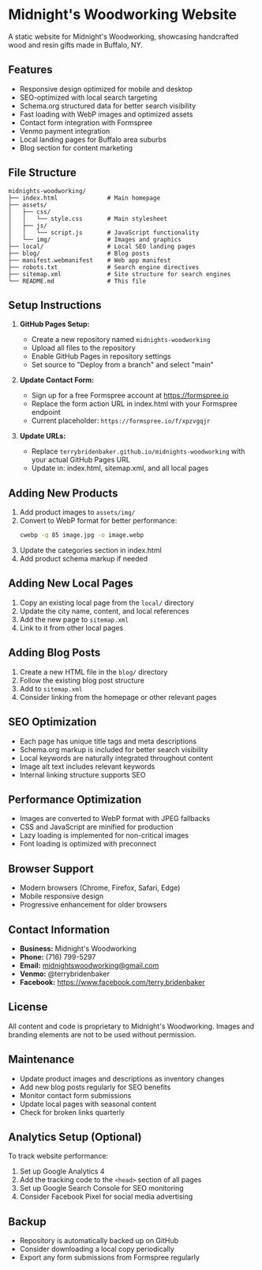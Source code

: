 # Midnight's Woodworking Website

A static website for Midnight's Woodworking, showcasing handcrafted wood and resin gifts made in Buffalo, NY.

## Features

- Responsive design optimized for mobile and desktop
- SEO-optimized with local search targeting
- Schema.org structured data for better search visibility
- Fast loading with WebP images and optimized assets
- Contact form integration with Formspree
- Venmo payment integration
- Local landing pages for Buffalo area suburbs
- Blog section for content marketing

## File Structure

```
midnights-woodworking/
├── index.html              # Main homepage
├── assets/
│   ├── css/
│   │   └── style.css       # Main stylesheet
│   ├── js/
│   │   └── script.js       # JavaScript functionality
│   └── img/                # Images and graphics
├── local/                  # Local SEO landing pages
├── blog/                   # Blog posts
├── manifest.webmanifest    # Web app manifest
├── robots.txt              # Search engine directives
├── sitemap.xml             # Site structure for search engines
└── README.md               # This file
```

## Setup Instructions

1. **GitHub Pages Setup:**
   - Create a new repository named `midnights-woodworking`
   - Upload all files to the repository
   - Enable GitHub Pages in repository settings
   - Set source to "Deploy from a branch" and select "main"

2. **Update Contact Form:**
   - Sign up for a free Formspree account at https://formspree.io
   - Replace the form action URL in index.html with your Formspree endpoint
   - Current placeholder: `https://formspree.io/f/xpzvgqjr`

3. **Update URLs:**
   - Replace `terrybridenbaker.github.io/midnights-woodworking` with your actual GitHub Pages URL
   - Update in: index.html, sitemap.xml, and all local pages

## Adding New Products

1. Add product images to `assets/img/`
2. Convert to WebP format for better performance:
   ```bash
   cwebp -q 85 image.jpg -o image.webp
   ```
3. Update the categories section in index.html
4. Add product schema markup if needed

## Adding New Local Pages

1. Copy an existing local page from the `local/` directory
2. Update the city name, content, and local references
3. Add the new page to `sitemap.xml`
4. Link to it from other local pages

## Adding Blog Posts

1. Create a new HTML file in the `blog/` directory
2. Follow the existing blog post structure
3. Add to `sitemap.xml`
4. Consider linking from the homepage or other relevant pages

## SEO Optimization

- Each page has unique title tags and meta descriptions
- Schema.org markup is included for better search visibility
- Local keywords are naturally integrated throughout content
- Image alt text includes relevant keywords
- Internal linking structure supports SEO

## Performance Optimization

- Images are converted to WebP format with JPEG fallbacks
- CSS and JavaScript are minified for production
- Lazy loading is implemented for non-critical images
- Font loading is optimized with preconnect

## Browser Support

- Modern browsers (Chrome, Firefox, Safari, Edge)
- Mobile responsive design
- Progressive enhancement for older browsers

## Contact Information

- **Business:** Midnight's Woodworking
- **Phone:** (716) 799-5297
- **Email:** midnightswoodworking@gmail.com
- **Venmo:** @terrybridenbaker
- **Facebook:** https://www.facebook.com/terry.bridenbaker

## License

All content and code is proprietary to Midnight's Woodworking. Images and branding elements are not to be used without permission.

## Maintenance

- Update product images and descriptions as inventory changes
- Add new blog posts regularly for SEO benefits
- Monitor contact form submissions
- Update local pages with seasonal content
- Check for broken links quarterly

## Analytics Setup (Optional)

To track website performance:

1. Set up Google Analytics 4
2. Add the tracking code to the `<head>` section of all pages
3. Set up Google Search Console for SEO monitoring
4. Consider Facebook Pixel for social media advertising

## Backup

- Repository is automatically backed up on GitHub
- Consider downloading a local copy periodically
- Export any form submissions from Formspree regularly

